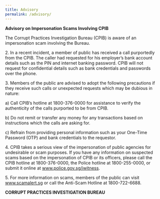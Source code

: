 ```yaml
---
title: Advisory
permalink: /advisory/
---
```

**Advisory on Impersonation Scams Involving CPIB**

The Corrupt Practices Investigation Bureau (CPIB) is aware of an impersonation scam involving the Bureau.

2\. In a recent incident, a member of public has received a call purportedly from the CPIB. The caller had requested for his employer’s bank account details such as the PIN and internet banking password. CPIB will not request for confidential details such as bank credentials and passwords over the phone. 

3\. Members of the public are advised to adopt the following precautions if they receive such calls or unexpected requests which may be dubious in nature:

a) Call CPIB’s hotline at 1800-376-0000 for assistance to verify the authenticity of the calls purported to be from CPIB.

b) Do not remit or transfer any money for any transactions based on instructions which the calls are asking for.

c) Refrain from providing personal information such as your One-Time Password (OTP) and bank credentials to the requestor. 

4\. CPIB takes a serious view of the impersonation of public agencies for undesirable or scam purposes. If you have any information on suspected scams based on the impersonation of CPIB or its officers, please call the CPIB hotline at 1800-376-0000, the Police hotline at 1800-255-0000, or submit it online at <a href="https://www.police.gov.sg/iwitness">www.police.gov.sg/iwitness</a>. 

5\. For more information on scams, members of the public can visit <a href="https://www.scamalert.sg">www.scamalert.sg</a> or call the Anti-Scam Hotline at 1800-722-6688. 

**CORRUPT PRACTICES INVESTIGATION BUREAU**
